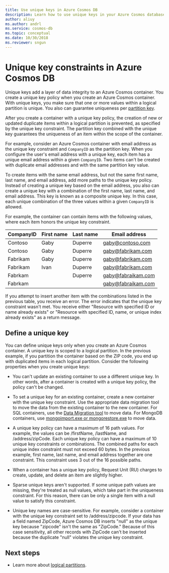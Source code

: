 ```yaml
---
title: Use unique keys in Azure Cosmos DB
description: Learn how to use unique keys in your Azure Cosmos database
author: aliuy
ms.author: andrl
ms.service: cosmos-db
ms.topic: conceptual
ms.date: 10/30/2018
ms.reviewer: sngun
---
```


# Unique key constraints in Azure Cosmos DB

Unique keys add a layer of data integrity to an Azure Cosmos container. You create a unique key policy when you create an Azure Cosmos container. With unique keys, you make sure that one or more values within a logical partition is unique. You also can guarantee uniqueness per [partition key](partition-data.md). 

After you create a container with a unique key policy, the creation of new or updated duplicate items within a logical partition is prevented, as specified by the unique key constraint. The partition key combined with the unique key guarantees the uniqueness of an item within the scope of the container.

For example, consider an Azure Cosmos container with email address as the unique key constraint and `CompanyID` as the partition key. When you configure the user's email address with a unique key, each item has a unique email address within a given `CompanyID`. Two items can't be created with duplicate email addresses and with the same partition key value. 

To create items with the same email address, but not the same first name, last name, and email address, add more paths to the unique key policy. Instead of creating a unique key based on the email address, you also can create a unique key with a combination of the first name, last name, and email address. This key is known as a composite unique key. In this case, each unique combination of the three values within a given `CompanyID` is allowed. 

For example, the container can contain items with the following values, where each item honors the unique key constraint.

|CompanyID|First name|Last name|Email address|
|---|---|---|---|
|Contoso|Gaby|Duperre|gaby@contoso.com |
|Contoso|Gaby|Duperre|gaby@fabrikam.com|
|Fabrikam|Gaby|Duperre|gaby@fabrikam.com|
|Fabrikam|Ivan|Duperre|gaby@fabrikam.com|
|Fabrkam|   |Duperre|gaby@fabraikam.com|
|Fabrkam|   |   |gaby@fabraikam.com|

If you attempt to insert another item with the combinations listed in the previous table, you receive an error. The error indicates that the unique key constraint wasn't met. You receive either "Resource with specified ID or name already exists" or "Resource with specified ID, name, or unique index already exists" as a return message. 

## Define a unique key

You can define unique keys only when you create an Azure Cosmos container. A unique key is scoped to a logical partition. In the previous example, if you partition the container based on the ZIP code, you end up with duplicated items in each logical partition. Consider the following properties when you create unique keys:

* You can't update an existing container to use a different unique key. In other words, after a container is created with a unique key policy, the policy can't be changed.

* To set a unique key for an existing container, create a new container with the unique key constraint. Use the appropriate data migration tool to move the data from the existing container to the new container. For SQL containers, use the [Data Migration tool](import-data.md) to move data. For MongoDB containers, use [mongoimport.exe or mongorestore.exe](mongodb-migrate.md) to move data.

* A unique key policy can have a maximum of 16 path values. For example, the values can be /firstName, /lastName, and /address/zipCode. Each unique key policy can have a maximum of 10 unique key constraints or combinations. The combined paths for each unique index constraint must not exceed 60 bytes. In the previous example, first name, last name, and email address together are one constraint. This constraint uses 3 out of the 16 possible paths.

* When a container has a unique key policy, Request Unit (RU) charges to create, update, and delete an item are slightly higher.

* Sparse unique keys aren't supported. If some unique path values are missing, they're treated as null values, which take part in the uniqueness constraint. For this reason, there can be only a single item with a null value to satisfy this constraint.

* Unique key names are case-sensitive. For example, consider a container with the unique key constraint set to /address/zipcode. If your data has a field named ZipCode, Azure Cosmos DB inserts "null" as the unique key because "zipcode" isn't the same as "ZipCode." Because of this case sensitivity, all other records with ZipCode can't be inserted because the duplicate "null" violates the unique key constraint.

## Next steps

* Learn more about [logical partitions](partition-data.md).
